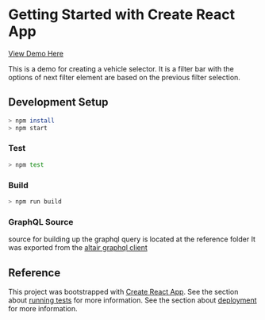 # Getting Started with Create React App

[View Demo Here](https://kaga.github.io/vehicle-selector-demo/react)

This is a demo for creating a vehicle selector. It is a filter bar with the options of next
filter element are based on the previous filter selection.

## Development Setup

```bash
> npm install
> npm start
```

### Test

```bash
> npm test
```

### Build

```bash
> npm run build
```

### GraphQL Source

source for building up the graphql query is located at the reference folder
It was exported from the [altair graphql client](https://altair.sirmuel.design/)

## Reference

This project was bootstrapped with [Create React App](https://github.com/facebook/create-react-app).
See the section about [running tests](https://facebook.github.io/create-react-app/docs/running-tests) for more information.
See the section about [deployment](https://facebook.github.io/create-react-app/docs/deployment) for more information.
